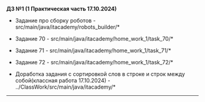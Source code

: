 **ДЗ №1 (1 Практическая часть 17.10.2024)**
* Задание про сборку роботов - src/main/java/itacademy/robots_builder/*

* Задание 70 - src/main/java/itacademy/home_work_1/task_70/*

* Задание 71 - src/main/java/itacademy/home_work_1/task_71/*

* Задание 72 - src/main/java/itacademy/home_work_1/task_72/*

* Доработка задания с сортировкой слов в строке 
и строк между собой(классная работа 17.10.2024) - ../ClassWork/src/main/java/itacademy/*
-----------------------------------------------------------------------------------------